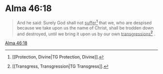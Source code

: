 # Alma 46:18

> And he said: Surely God shall not <u>suffer</u>[^a] that we, who are despised because we take upon us the name of Christ, shall be trodden down and destroyed, until we bring it upon us by our own <u>transgressions</u>[^b] .

[Alma 46:18](https://www.churchofjesuschrist.org/study/scriptures/bofm/alma/46?lang=eng&id=p18#p18)


[^a]: [[Protection, Divine|TG Protection, Divine]].  
[^b]: [[Transgress, Transgression|TG Transgress]].  
